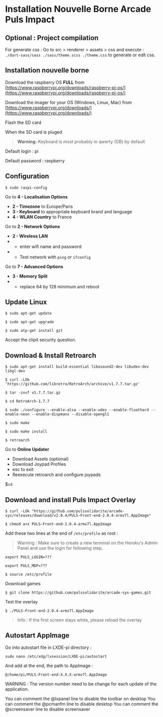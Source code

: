# Installation Nouvelle Borne Arcade Puls Impact

## Optional : Project compilation

For generate css : 
Go to src > renderer > assets > css and execute :  
`./dart-sass/sass ./sass/theme.scss ./theme.css` to generate or edit css. 

## Installation nouvelle borne

Download the raspberry OS **FULL** from [https://www.raspberrypi.org/downloads/raspberry-pi-os/](https://www.raspberrypi.org/downloads/raspberry-pi-os/)

Download the imager for your OS (Windows, Linux, Mac) from [https://www.raspberrypi.org/downloads/](https://www.raspberrypi.org/downloads/)

Flash the SD card

When the SD card is pluged

> **Warning:** Keyboard is most probably in qwerty (GB) by default

Default login : pi

Default password : raspberry

## Configuration

`$ sudo raspi-config`

Go to **4 - Localisation Options**
- **2 - Timezone** to Europe/Paris
- **3 - Keyboard** to appropriate keyboard brand and language
- **4 - WLAN Country** to France

Go to **2 - Network Options**
- **2 - Wireless LAN**
- - enter wifi name and password
- - Test network with `ping` or `ifconfig`

Go to **7 - Advanced Options**
- **3 - Memory Split**
- - replace 64 by 128 minimum and reboot

## Update Linux

`$ sudo apt-get update`

`$ sudo apt-get upgrade`

`$ sudo atp-get install git`

Accept the clipit security question.

## Download & Install Retroarch

`$ sudo apt-get install build-essential libasound2-dev libudev-dev libgl-dev`

`$ curl -LOk 'https://github.com/libretro/RetroArch/archive/v1.7.7.tar.gz'`

`$ tar -zxvf v1.7.7.tar.gz`

`$ cd RetroArch-1.7.7`

`$ sudo ./configure --enable-alsa --enable-udev --enable-floathard --enable-neon --enable-dispmanx --disable-opengl1`

`$ sudo make`

`$ sudo make install`

`$ retroarch`

Go to **Online Updater**
- Download Assets (optional)
- Download Joypad Profiles
- esc to exit
- Reexecute retroarch and configure joypads

$`cd`

## Download and install Puls Impact Overlay

`$ curl -LOk "https://github.com/pulssolidarite/arcade-sys/releases/download/v2.0.4/PULS-Front-end-2.0.4-armv7l.AppImage"`

`$ chmod a+x PULS-Front-end-2.0.4-armv7l.AppImage`

Add these two lines at the end of `/etc/profile` as root :

> Warning : Make sure to create a new terminal on the Heroku's Admin Panel and use the login for following step.

`export PULS_LOGIN=???`

`export PULS_MDP=???`

`$ source /etc/profile`

Download games

`$ git clone https://github.com/pulssolidarite/arcade-sys-games.git`

Test the overlay

`$ ./PULS-Front-end-2.0.4-armv7l.AppImage`

> Info : If the first screen stays white, please reload the overlay


## Autostart AppImage 

Go into autostart file in LXDE-pi directory :

`sudo nano /etc/xdg/lxsession/LXDE-pi/autostart`

And add at the end, the path to AppImage : 

`@/home/pi/PULS-Front-end-X.X.X-armv7l.AppImage`

WARNING : The version number need to be change for each update of the application. 

You can comment the @lxpanel line to disable the toolbar on desktop
You can comment the @pcmanfm line to disable desktop
You can comment the @screensaver line to disable screensaver
